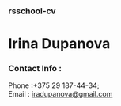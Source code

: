### rsschool-cv

# Irina Dupanova

### Contact Info :

Phone :+375 29 187-44-34;                                                                                                                     
Email : iradupanova@gmail.com
